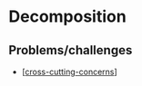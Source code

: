 
# Decomposition 



## Problems/challenges 

- [[cross-cutting-concerns]]

[//begin]: # "Autogenerated link references for markdown compatibility"
[cross-cutting-concerns]: cross-cutting-concerns "Cross cutting concerns"
[//end]: # "Autogenerated link references"